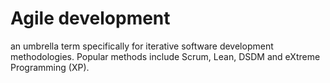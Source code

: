 # Agile development


an umbrella term specifically for iterative software development
methodologies. Popular methods include Scrum, Lean, DSDM and eXtreme
Programming (XP).

